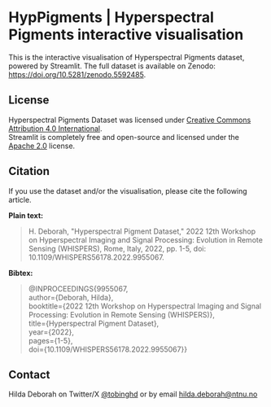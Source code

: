 # HypPigments | Hyperspectral Pigments interactive visualisation

This is the interactive visualisation of Hyperspectral Pigments dataset, powered by Streamlit. The full dataset is available on Zenodo: https://doi.org/10.5281/zenodo.5592485.


## License

Hyperspectral Pigments Dataset was licensed under [Creative Commons Attribution 4.0 International](https://creativecommons.org/licenses/by/4.0/legalcode).\
Streamlit is completely free and open-source and licensed under the [Apache 2.0](https://www.apache.org/licenses/LICENSE-2.0) license.

## Citation
If you use the dataset and/or the visualisation, please cite the following article.

**Plain text:**
>H. Deborah, "Hyperspectral Pigment Dataset," 2022 12th Workshop on Hyperspectral Imaging and Signal Processing: Evolution in Remote Sensing (WHISPERS), Rome, Italy, 2022, pp. 1-5, doi: 10.1109/WHISPERS56178.2022.9955067.

**Bibtex:**
> @INPROCEEDINGS{9955067,\
  author={Deborah, Hilda},\
  booktitle={2022 12th Workshop on Hyperspectral Imaging and Signal Processing: Evolution in Remote Sensing (WHISPERS)}, \
  title={Hyperspectral Pigment Dataset}, \
  year={2022},\
  pages={1-5},\
  doi={10.1109/WHISPERS56178.2022.9955067}}


## Contact
Hilda Deborah on Twitter/X [@tobinghd](https://twitter.com/tobinghd) or by email hilda.deborah@ntnu.no


